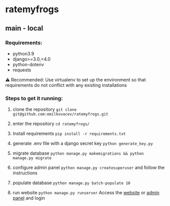 # ratemyfrogs

## main - local
### Requirements:
- python3.9
- django>=3.0,<4.0
- python-dotenv
- requests

⚠️ Recommended: Use virtualenv to set up the environment so that requirements do not conflict with any existing installations

### Steps to get it running:
1. clone the repository `git clone git@github.com:emilkovacev/ratemyfrogs.git`
2. enter the repository `cd ratemyfrogs/`
3. Install requirements `pip install -r requirements.txt`

3. generate .env file with a django secret key `python generate_key.py`
4. migrate database `python manage.py makemigrations && python manage.py migrate`
5. configure admin panel `python manage.py createsuperuser` and follow the instructions
6. populate database `python manage.py batch-populate 10`
7. run website `python manage.py runserver`
Access the [website](http://localhost:8000/) or [admin panel](http://localhost:8000/admin/) and login
